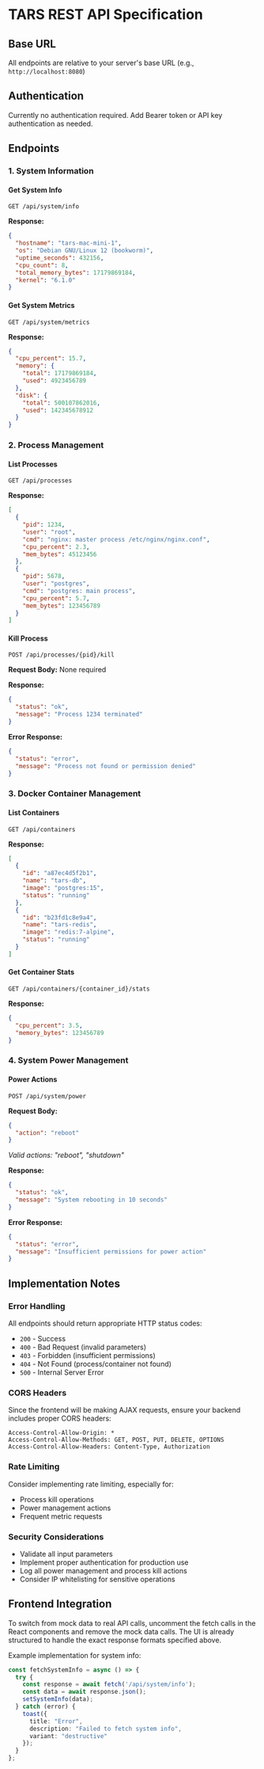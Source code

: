 # TARS REST API Specification

## Base URL
All endpoints are relative to your server's base URL (e.g., `http://localhost:8080`)

## Authentication
Currently no authentication required. Add Bearer token or API key authentication as needed.

## Endpoints

### 1. System Information

#### Get System Info
```
GET /api/system/info
```

**Response:**
```json
{
  "hostname": "tars-mac-mini-1",
  "os": "Debian GNU/Linux 12 (bookworm)",
  "uptime_seconds": 432156,
  "cpu_count": 8,
  "total_memory_bytes": 17179869184,
  "kernel": "6.1.0"
}
```

#### Get System Metrics
```
GET /api/system/metrics
```

**Response:**
```json
{
  "cpu_percent": 15.7,
  "memory": {
    "total": 17179869184,
    "used": 4923456789
  },
  "disk": {
    "total": 500107862016,
    "used": 142345678912
  }
}
```

### 2. Process Management

#### List Processes
```
GET /api/processes
```

**Response:**
```json
[
  {
    "pid": 1234,
    "user": "root",
    "cmd": "nginx: master process /etc/nginx/nginx.conf",
    "cpu_percent": 2.3,
    "mem_bytes": 45123456
  },
  {
    "pid": 5678,
    "user": "postgres",
    "cmd": "postgres: main process",
    "cpu_percent": 5.7,
    "mem_bytes": 123456789
  }
]
```

#### Kill Process
```
POST /api/processes/{pid}/kill
```

**Request Body:** None required

**Response:**
```json
{
  "status": "ok",
  "message": "Process 1234 terminated"
}
```

**Error Response:**
```json
{
  "status": "error",
  "message": "Process not found or permission denied"
}
```

### 3. Docker Container Management

#### List Containers
```
GET /api/containers
```

**Response:**
```json
[
  {
    "id": "a87ec4d5f2b1",
    "name": "tars-db",
    "image": "postgres:15",
    "status": "running"
  },
  {
    "id": "b23fd1c8e9a4",
    "name": "tars-redis",
    "image": "redis:7-alpine",
    "status": "running"
  }
]
```

#### Get Container Stats
```
GET /api/containers/{container_id}/stats
```

**Response:**
```json
{
  "cpu_percent": 3.5,
  "memory_bytes": 123456789
}
```

### 4. System Power Management

#### Power Actions
```
POST /api/system/power
```

**Request Body:**
```json
{
  "action": "reboot"
}
```
*Valid actions: "reboot", "shutdown"*

**Response:**
```json
{
  "status": "ok",
  "message": "System rebooting in 10 seconds"
}
```

**Error Response:**
```json
{
  "status": "error",
  "message": "Insufficient permissions for power action"
}
```

## Implementation Notes

### Error Handling
All endpoints should return appropriate HTTP status codes:
- `200` - Success
- `400` - Bad Request (invalid parameters)
- `403` - Forbidden (insufficient permissions)
- `404` - Not Found (process/container not found)
- `500` - Internal Server Error

### CORS Headers
Since the frontend will be making AJAX requests, ensure your backend includes proper CORS headers:
```
Access-Control-Allow-Origin: *
Access-Control-Allow-Methods: GET, POST, PUT, DELETE, OPTIONS
Access-Control-Allow-Headers: Content-Type, Authorization
```

### Rate Limiting
Consider implementing rate limiting, especially for:
- Process kill operations
- Power management actions
- Frequent metric requests

### Security Considerations
- Validate all input parameters
- Implement proper authentication for production use
- Log all power management and process kill actions
- Consider IP whitelisting for sensitive operations

## Frontend Integration

To switch from mock data to real API calls, uncomment the fetch calls in the React components and remove the mock data calls. The UI is already structured to handle the exact response formats specified above.

Example implementation for system info:
```typescript
const fetchSystemInfo = async () => {
  try {
    const response = await fetch('/api/system/info');
    const data = await response.json();
    setSystemInfo(data);
  } catch (error) {
    toast({
      title: "Error",
      description: "Failed to fetch system info",
      variant: "destructive"
    });
  }
};
```